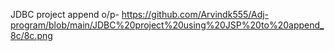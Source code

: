 JDBC project append o/p- https://github.com/Arvindk555/Adj-program/blob/main/JDBC%20project%20using%20JSP%20to%20append_8c/8c.png
